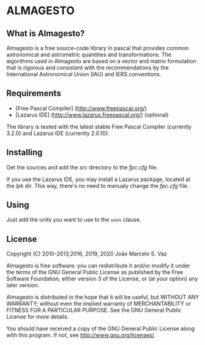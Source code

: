 # ALMAGESTO

## What is Almagesto?

Almagesto is a free source-code library in pascal that provides common astronomical and astrometric quantities and transformations. The algorithms used in Almagesto are based on a vector and matrix formulation that is rigorous and consistent with the recommendations by the International Astronomical Union (IAU) and IERS conventions.

## Requirements

- [Free Pascal Compiler] (http://www.freepascal.org/)
- [Lazarus IDE] (http://www.lazarus.freepascal.org/) (optional)

The library is tested with the latest stable Free Pascal Compiler (currently 3.2.0) and Lazarus IDE (currently 2.0.10).

## Installing

Get the sources and add the _src_ directory to the _fpc.cfg_ file.

If you use the Lazarus IDE, you may install a Lazarus package, located at the _lpk_ dir. This way, there's no need to manualy change the _fpc.cfg_ file.

## Using

Just add the units you want to use to the `uses` clause.

## License

Copyright (C) 2010-2013,2016, 2019, 2020 João Marcelo S. Vaz

Almagesto is free software: you can redistribute it and/or modify it under the terms of the GNU General Public License as published by the Free Software Foundation, either version 3 of the License, or (at your option) any later version.

Almagesto is distributed in the hope that it will be useful, but WITHOUT ANY WARRANTY; without even the implied warranty of MERCHANTABILITY or FITNESS FOR A PARTICULAR PURPOSE. See the GNU General Public License for more details.

You should have received a copy of the GNU General Public License along with this program.  If not, see [<http://www.gnu.org/licenses/>](http://www.gnu.org/licenses/).


